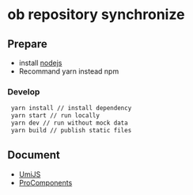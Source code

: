 # ob repository synchronize

## Prepare

- install [nodejs](https://nodejs.org/en/)
- Recommand yarn instead npm

### Develop

```bash
 yarn install // install dependency
 yarn start // run locally
 yarn dev // run without mock data
 yarn build // publish static files
```

## Document

- [UmiJS](https://umijs.org/zh-CN)
- [ProComponents](https://procomponents.ant.design/docs/intro)
